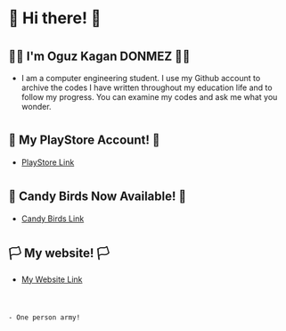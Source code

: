 # :triangular_flag_on_post: Hi there! :triangular_flag_on_post:

#

## :pirate_flag: I'm Oguz Kagan DONMEZ :pirate_flag:

* I am a computer engineering student. I use my Github account to archive the codes I have written throughout my education life and to follow my progress. You can examine my codes and ask me what you wonder.

#

## :crossed_flags: My PlayStore Account! :crossed_flags:

* [PlayStore Link](https://play.google.com/store/apps/dev?id=7530952113254800524) [<img alt="" width="16" height="16" img src="https://i1.wp.com/9to5google.com/wp-content/uploads/sites/4/2022/07/current-google-play-icon.jpg" />](https://play.google.com/store/apps/dev?id=7530952113254800524)

#

## :black_flag: Candy Birds Now Available! :black_flag:

* [Candy Birds Link](https://play.google.com/store/apps/details?id=com.UniversalGameStudios.CandyBirdsHalloweenSpecial) [<img alt="" width="16" height="16" img src="https://play-lh.googleusercontent.com/4lTqUnHH1IG3y9g6MdgrVteqWK5U_MELyQdMeMS7fYMPD1t4dsldhsJ-Qp9XnB-31BVZ=w240-h480-rw" />](https://play.google.com/store/apps/details?id=com.UniversalGameStudios.CandyBirdsHalloweenSpecial)

#

## :white_flag: My website! :white_flag:

* [My Website Link](https://okadonmez.github.io)

#

                                                                                              - One person army!
